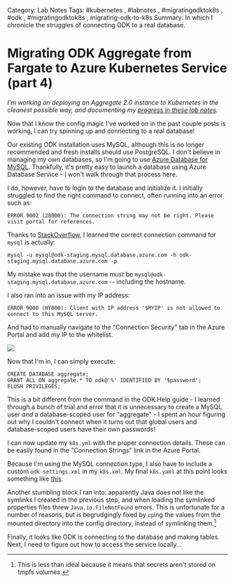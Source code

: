 Category: Lab Notes
Tags: #kubernetes , #labnotes , #migratingodktok8s , #odk , #migratingodktok8s , migrating-odk-to-k8s
Summary: In which I chronicle the struggles of connecting ODK to a real database.

# Migrating ODK Aggregate from Fargate to Azure Kubernetes Service (part 4)


*I'm working on deploying an Aggregate 2.0 instance to Kubernetes in the cleanest possible way, and documenting my [progress in these lab notes](/tagged/migrating-odk-to-k8s).*

Now that I know the config magic I've worked on in the past couple posts is working, I can try spinning up and connecting to a real database! 

Our existing ODK installation uses MySQL, although this is no longer recommended and fresh installs should use PostgreSQL. I don't believe in managing my own databases, so I'm going to use [Azure Database for MySQL](https://azure.microsoft.com/en-us/services/mysql/). Thankfully, it's pretty easy to launch a database using Azure Database Service - I won't walk through that process here.

I do, however, have to login to the database and initialize it. I initially struggled to find the right command to connect, often running into an error such as:

```
ERROR 9002 (28000): The connection string may not be right. Please visit portal for references.
````

Thanks to [StackOverflow](https://stackoverflow.com/questions/44035710/connection-to-azure-mysql-server-fails-due-to-incorrect-connection-string#44035711), I learned the correct connection command for `mysql` is actually: 

```
mysql -u mysql@odk-staging.mysql.database.azure.com -h odk-staging.mysql.database.azure.com -p

```
 
My mistake was that the username _must_ be `mysql@odk-staging.mysql.database.azure.com` -- including the hostname.
 
I also ran into an issue with my IP address:

```
ERROR 9000 (HY000): Client with IP address '$MYIP' is not allowed to connect to this MySQL server.
```

And had to manually navigate to the "Connection Security" tab in the Azure Portal and add my IP to the whitelist.

![](_1.png)

Now that I'm in, I can simply execute:

```
CREATE DATABASE aggregate;
GRANT ALL ON aggregate.* TO odk@'%' IDENTIFIED BY '$password';
FLUSH PRIVILEGES;
```

This is a bit different from the command in the ODK Help guide - I learned through a bunch of trial and error that it is unnecessary to create a MySQL user _and_ a database-scoped user for "aggregate" - I spent an hour figuring out why I couldn't connect when it turns out that global users and database-scoped users have their own passwords! 

I can now update my `k8s.yml` with the proper connection details. These can be easily found in the "Connection Strings" link in the Azure Portal.

Because I'm using the MySQL connection type, I also have to include a custom `odk-settings.xml` in my `k8s.xml`. My final `k8s.yaml` at this point looks something like [this](https://gist.github.com/brettneese/bfa394df430aed8e432b5d864dc855e6). 

Another stumbling block I ran into: apparently Java does not like the symlinks I created in the previous step, and when loading the symlinked properties files threw `Java.io.FileNotFound` errors. This is unfortunate for a number of reasons, but is begrudgingly fixed by `cp`ing the values from the mounted directory into the config directory, instead of symlinking them.[^1]

Finally, it looks like ODK is connecting to the database and making tables. Next, I need to figure out how to access the service locally...


[^1]: This is less than ideal because it means that secrets aren't stored on tmpfs volumes.


